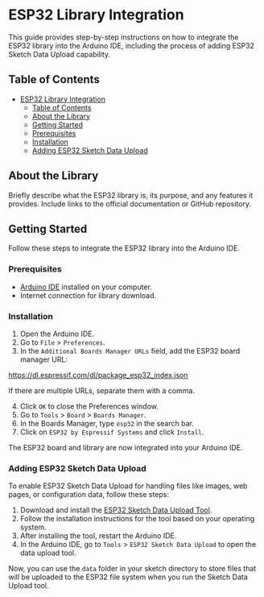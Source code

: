 # ESP32 Library Integration

This guide provides step-by-step instructions on how to integrate the ESP32 library into the Arduino IDE, including the process of adding ESP32 Sketch Data Upload capability.

## Table of Contents

- [ESP32 Library Integration](#esp32-library-integration)
  - [Table of Contents](#table-of-contents)
  - [About the Library](#about-the-library)
  - [Getting Started](#getting-started)
  - [Prerequisites](#prerequisites)
  - [Installation](#installation)
  - [Adding ESP32 Sketch Data Upload](#adding-esp32-sketch-data-upload)
  
## About the Library

Briefly describe what the ESP32 library is, its purpose, and any features it provides. Include links to the official documentation or GitHub repository.

## Getting Started

Follow these steps to integrate the ESP32 library into the Arduino IDE.

### Prerequisites

- [Arduino IDE](https://www.arduino.cc/en/software) installed on your computer.
- Internet connection for library download.

### Installation

1. Open the Arduino IDE.
2. Go to `File` > `Preferences`.
3. In the `Additional Boards Manager URLs` field, add the ESP32 board manager URL:

https://dl.espressif.com/dl/package_esp32_index.json


If there are multiple URLs, separate them with a comma.

4. Click `OK` to close the Preferences window.
5. Go to `Tools` > `Board` > `Boards Manager`.
6. In the Boards Manager, type `esp32` in the search bar.
7. Click on `ESP32 by Espressif Systems` and click `Install`.

The ESP32 board and library are now integrated into your Arduino IDE.

### Adding ESP32 Sketch Data Upload

To enable ESP32 Sketch Data Upload for handling files like images, web pages, or configuration data, follow these steps:

1. Download and install the [ESP32 Sketch Data Upload Tool](https://github.com/me-no-dev/arduino-esp32fs-plugin/releases/tag/1.1).
2. Follow the installation instructions for the tool based on your operating system.
3. After installing the tool, restart the Arduino IDE.
4. In the Arduino IDE, go to `Tools` > `ESP32 Sketch Data Upload` to open the data upload tool.

Now, you can use the `data` folder in your sketch directory to store files that will be uploaded to the ESP32 file system when you run the Sketch Data Upload tool.

